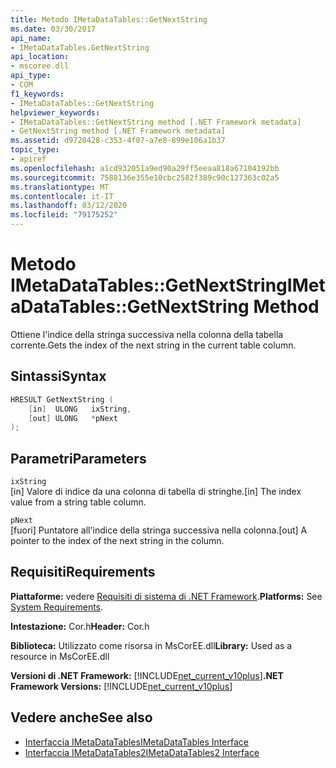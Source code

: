 ```yaml
---
title: Metodo IMetaDataTables::GetNextString
ms.date: 03/30/2017
api_name:
- IMetaDataTables.GetNextString
api_location:
- mscoree.dll
api_type:
- COM
f1_keywords:
- IMetaDataTables::GetNextString
helpviewer_keywords:
- IMetaDataTables::GetNextString method [.NET Framework metadata]
- GetNextString method [.NET Framework metadata]
ms.assetid: d9720428-c353-4f07-a7e8-899e106a1b37
topic_type:
- apiref
ms.openlocfilehash: a1cd932051a9ed90a29ff5eeaa818a67104192bb
ms.sourcegitcommit: 7588136e355e10cbc2582f389c90c127363c02a5
ms.translationtype: MT
ms.contentlocale: it-IT
ms.lasthandoff: 03/12/2020
ms.locfileid: "79175252"
---
```

# <a name="imetadatatablesgetnextstring-method"></a><span data-ttu-id="d72dc-102">Metodo IMetaDataTables::GetNextString</span><span class="sxs-lookup"><span data-stu-id="d72dc-102">IMetaDataTables::GetNextString Method</span></span>
<span data-ttu-id="d72dc-103">Ottiene l'indice della stringa successiva nella colonna della tabella corrente.</span><span class="sxs-lookup"><span data-stu-id="d72dc-103">Gets the index of the next string in the current table column.</span></span>  
  
## <a name="syntax"></a><span data-ttu-id="d72dc-104">Sintassi</span><span class="sxs-lookup"><span data-stu-id="d72dc-104">Syntax</span></span>  
  
```cpp  
HRESULT GetNextString (
    [in]  ULONG   ixString,  
    [out] ULONG   *pNext  
);  
```  
  
## <a name="parameters"></a><span data-ttu-id="d72dc-105">Parametri</span><span class="sxs-lookup"><span data-stu-id="d72dc-105">Parameters</span></span>  
 `ixString`  
 <span data-ttu-id="d72dc-106">[in] Valore di indice da una colonna di tabella di stringhe.</span><span class="sxs-lookup"><span data-stu-id="d72dc-106">[in] The index value from a string table column.</span></span>  
  
 `pNext`  
 <span data-ttu-id="d72dc-107">[fuori] Puntatore all'indice della stringa successiva nella colonna.</span><span class="sxs-lookup"><span data-stu-id="d72dc-107">[out] A pointer to the index of the next string in the column.</span></span>  
  
## <a name="requirements"></a><span data-ttu-id="d72dc-108">Requisiti</span><span class="sxs-lookup"><span data-stu-id="d72dc-108">Requirements</span></span>  
 <span data-ttu-id="d72dc-109">**Piattaforme:** vedere [Requisiti di sistema di .NET Framework](../../../../docs/framework/get-started/system-requirements.md).</span><span class="sxs-lookup"><span data-stu-id="d72dc-109">**Platforms:** See [System Requirements](../../../../docs/framework/get-started/system-requirements.md).</span></span>  
  
 <span data-ttu-id="d72dc-110">**Intestazione:** Cor.h</span><span class="sxs-lookup"><span data-stu-id="d72dc-110">**Header:** Cor.h</span></span>  
  
 <span data-ttu-id="d72dc-111">**Biblioteca:** Utilizzato come risorsa in MsCorEE.dll</span><span class="sxs-lookup"><span data-stu-id="d72dc-111">**Library:** Used as a resource in MsCorEE.dll</span></span>  
  
 <span data-ttu-id="d72dc-112">**Versioni di .NET Framework:** [!INCLUDE[net_current_v10plus](../../../../includes/net-current-v10plus-md.md)]</span><span class="sxs-lookup"><span data-stu-id="d72dc-112">**.NET Framework Versions:** [!INCLUDE[net_current_v10plus](../../../../includes/net-current-v10plus-md.md)]</span></span>  
  
## <a name="see-also"></a><span data-ttu-id="d72dc-113">Vedere anche</span><span class="sxs-lookup"><span data-stu-id="d72dc-113">See also</span></span>

- [<span data-ttu-id="d72dc-114">Interfaccia IMetaDataTables</span><span class="sxs-lookup"><span data-stu-id="d72dc-114">IMetaDataTables Interface</span></span>](../../../../docs/framework/unmanaged-api/metadata/imetadatatables-interface.md)
- [<span data-ttu-id="d72dc-115">Interfaccia IMetaDataTables2</span><span class="sxs-lookup"><span data-stu-id="d72dc-115">IMetaDataTables2 Interface</span></span>](../../../../docs/framework/unmanaged-api/metadata/imetadatatables2-interface.md)
